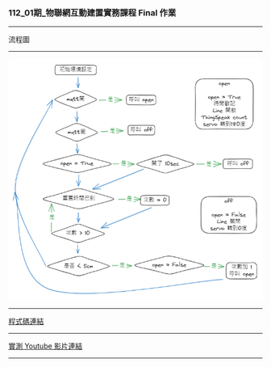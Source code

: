 ### 112_01期_物聯網互動建置實務課程 Final 作業
- - -
流程圖
- - -
![流程圖](images/flow_chart.png)
- - -
[程式碼連結](https://github.com/Ken02062/IoT_Final_Work/blob/main/12_final/12_final.ino)
- - -
[實測 Youtube 影片連結](https://youtu.be/jro40tkCHU8)
- - -
